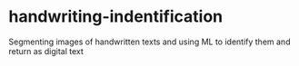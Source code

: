 # handwriting-indentification
Segmenting images of handwritten texts and using ML to identify them and return as digital text
